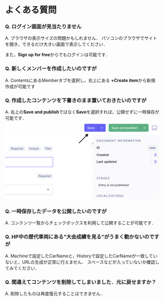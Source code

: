 # よくある質問

### Q. ログイン画面が見当たりません
A. ブラウザの表示サイズの問題かもしれません．
パソコンのブラウザでサイトを開き，できるだけ大きい画面で表示してください．

また，**Sign up for free**からでもログインは可能です．

### Q. 新しくメンバーを作成したいのですが
A. ContentsにあるMemberタブを選択し，右上にある **+Create item**から新規作成が可能です

### Q. 作成したコンテンツを下書きのまま置いておきたいのですが
A. 右上の**Save and publish**ではなく**Save**を選択すれば，公開せずに一時保存が可能です．
![savenpub](pic/save_and_publish.png)

### Q. 一時保存したデータを公開したいのですが
A. コンテンツ一覧からチェックボックスを利用して公開することが可能です．

### Q. HP中の歴代車両にある"大会成績を見る"がうまく動かないのですが
A. Machineで設定したCarNameと，Historyで設定したCarNameが一致していないと，URLの生成が正常に行えません．
スペースなどが入っていないか確認してみてください．

### Q. 間違えてコンテンツを削除してしまいました．元に戻せますか？
A. 削除したものは再度復元することはできません．